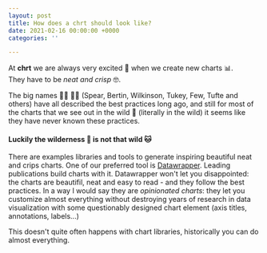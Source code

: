 ```yaml
---
layout: post
title: How does a chrt should look like?
date: 2021-02-16 00:00:00 +0000
categories: ''

---
```

At **chrt** we are always very excited 👯 when we create new charts 📊.  
They have to be _neat and crisp_ 🤓.

The big names 🧑‍🏫 👩‍🏫 (Spear, Bertin, Wilkinson, Tukey, Few, Tufte and others) have all described the best practices long ago, and still for most of the charts that we see out in the wild 🦁 (literally in the wild) it seems like they have never known these practices.

#### Luckily the wilderness 🦁 is not that wild 🐱

There are examples libraries and tools to generate inspiring beautiful neat and crips charts. One of our preferred tool is [Datawrapper](https://www.datawrapper.de/). Leading publications build charts with it. Datawrapper won't let you disappointed: the charts are beautifil, neat and easy to read - and they follow the best practices. In a way I would say they are _opinionated charts_: they let you customize almost everything without destroying years of research in data visualization with some questionably designed chart element (axis titles, annotations, labels...)

This doesn't quite often happens with chart libraries, historically you can do almost everything.